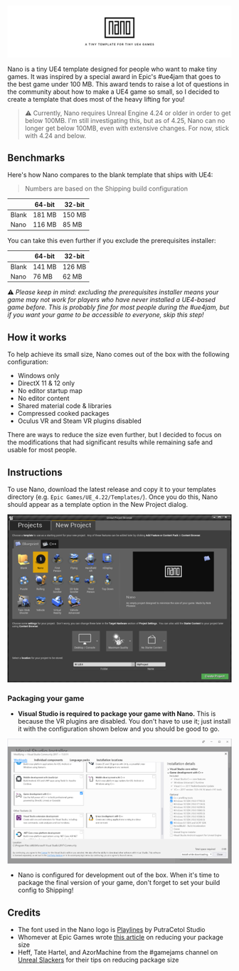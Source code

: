 ![Nano logo](https://raw.githubusercontent.com/BlueVoidStudios/Nano/master/Media/GitHub_Logo.png)

Nano is a tiny UE4 template designed for people who want to make tiny games. It was inspired by a special award in Epic's #ue4jam that goes to the best game under 100 MB. This award tends to raise a lot of questions in the community about how to make a UE4 game so small, so I decided to create a template that does most of the heavy lifting for you!

> ⚠ Currently, Nano requires Unreal Engine 4.24 or older in order to get below 100MB. I'm still investigating this, but as of 4.25, Nano can no longer get below 100MB, even with extensive changes. For now, stick with 4.24 and below.

## Benchmarks
Here's how Nano compares to the blank template that ships with UE4:

> Numbers are based on the Shipping build configuration

|       | 64-bit | 32-bit |
| ----- | ------ | ------ |
| Blank | 181 MB | 150 MB |
| Nano  | 116 MB | 85 MB  |

You can take this even further if you exclude the prerequisites installer:

|       | 64-bit | 32-bit |
| ----- | ------ | ------ |
| Blank | 141 MB | 126 MB |
| Nano  | 76 MB  | 62 MB  |

⚠ _Please keep in mind: excluding the prerequisites installer means your game may not work for players who have never installed a UE4-based game before. This is probably fine for most people during the #ue4jam, but if you want your game to be accessible to everyone, skip this step!_

## How it works
To help achieve its small size, Nano comes out of the box with the following configuration:

- Windows only
- DirectX 11 & 12 only
- No editor startup map
- No editor content
- Shared material code & libraries
- Compressed cooked packages
- Oculus VR and Steam VR plugins disabled

There are ways to reduce the size even further, but I decided to focus on the modifications that had significant results while remaining safe and usable for most people.

## Instructions
To use Nano, download the latest release and copy it to your templates directory (e.g. `Epic Games/UE_4.22/Templates/`). Once you do this, Nano should appear as a template option in the New Project dialog.

![New Project dialog screenshot](https://raw.githubusercontent.com/BlueVoidStudios/Nano/master/Media/GitHub_NewProjectDialog.png)

### Packaging your game
- **Visual Studio is required to package your game with Nano.** This is because the VR plugins are disabled. You don't have to use it; just install it with the configuration shown below and you should be good to go.

![Visual Studio configuration](https://raw.githubusercontent.com/BlueVoidStudios/Nano/master/Media/GitHub_VisualStudioConfig.png)

- Nano is configured for development out of the box. When it's time to package the final version of your game, don't forget to set your build config to Shipping!

## Credits
- The font used in the Nano logo is [Playlines](https://creativemarket.com/putracetol/2962806-Playlines-Typeface) by PutraCetol Studio
- Whomever at Epic Games wrote [this article](https://docs.unrealengine.com/en-us/Engine/Performance/ReducingPackageSize) on reducing your package size
- Heff, Tate Hartel, and AzorMachine from the #gamejams channel on [Unreal Slackers](https://unrealslackers.org) for their tips on reducing package size 
